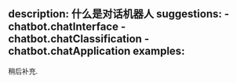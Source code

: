 description: 什么是对话机器人
suggestions:
    - chatbot.chatInterface
    - chatbot.chatClassification
    - chatbot.chatApplication
examples:
---

稍后补充.